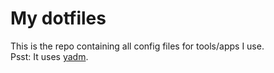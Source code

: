 # My dotfiles
This is the repo containing all config files for tools/apps I use.  
Psst: It uses [yadm](https://yadm.io/).
